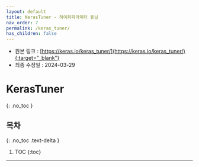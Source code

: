 ```yaml
---
layout: default
title: KerasTuner - 하이퍼파라미터 튜닝
nav_order: 7
permalink: /keras_tuner/
has_children: false
---
```


* 원본 링크 : [https://keras.io/keras_tuner/](https://keras.io/keras_tuner/){:target="_blank"}
* 최종 수정일 : 2024-03-29

# KerasTuner
{: .no_toc }

## 목차
{: .no_toc .text-delta }

1. TOC
{:toc}

---